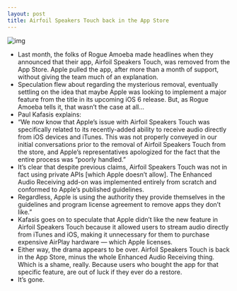 ```yaml
---
layout: post
title: Airfoil Speakers Touch back in the App Store
---
```

![img](http://media.idownloadblog.com/wp-content/uploads/2012/05/airfoil-speakers.jpg)
* Last month, the folks of Rogue Amoeba made headlines when they announced that their app, Airfoil Speakers Touch, was removed from the App Store. Apple pulled the app, after more than a month of support, without giving the team much of an explanation.
* Speculation flew about regarding the mysterious removal, eventually settling on the idea that maybe Apple was looking to implement a major feature from the title in its upcoming iOS 6 release. But, as Rogue Amoeba tells it, that wasn’t the case at all…
* Paul Kafasis explains:
* “We now know that Apple’s issue with Airfoil Speakers Touch was specifically related to its recently-added ability to receive audio directly from iOS devices and iTunes. This was not properly conveyed in our initial conversations prior to the removal of Airfoil Speakers Touch from the store, and Apple’s representatives apologized for the fact that the entire process was “poorly handled.”
* It’s clear that despite previous claims, Airfoil Speakers Touch was not in fact using private APIs [which Apple doesn’t allow]. The Enhanced Audio Receiving add-on was implemented entirely from scratch and conformed to Apple’s published guidelines.
* Regardless, Apple is using the authority they provide themselves in the guidelines and program license agreement to remove apps they don’t like.”
* Kafasis goes on to speculate that Apple didn’t like the new feature in Airfoil Speakers Touch because it allowed users to stream audio directly from iTunes and iOS, making it unnecessary for them to purchase expensive AirPlay hardware — which Apple licenses.
* Either way, the drama appears to be over. Airfoil Speakers Touch is back in the App Store, minus the whole Enhanced Audio Receiving thing. Which is a shame, really. Because users who bought the app for that specific feature, are out of luck if they ever do a restore.
* It’s gone.

